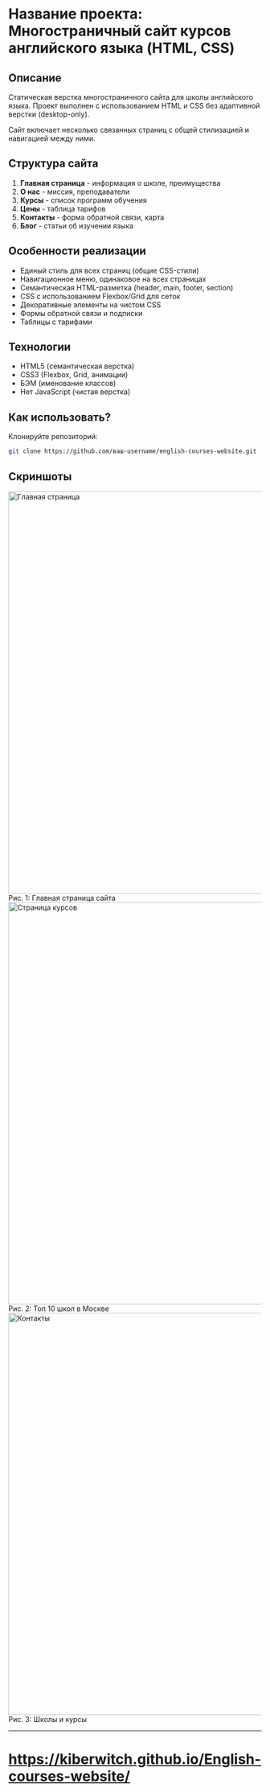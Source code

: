 # Название проекта: Многостраничный сайт курсов английского языка (HTML, CSS)

## Описание
Статическая верстка многостраничного сайта для школы английского языка. Проект выполнен с использованием HTML и CSS без адаптивной верстки (desktop-only). 

Сайт включает несколько связанных страниц с общей стилизацией и навигацией между ними.

## Структура сайта
1. **Главная страница** - информация о школе, преимущества
2. **О нас** - миссия, преподаватели
3. **Курсы** - список программ обучения
4. **Цены** - таблица тарифов
5. **Контакты** - форма обратной связи, карта
6. **Блог** - статьи об изучении языка

## Особенности реализации
- Единый стиль для всех страниц (общие CSS-стили)
- Навигационное меню, одинаковое на всех страницах
- Семантическая HTML-разметка (header, main, footer, section)
- CSS с использованием Flexbox/Grid для сеток
- Декоративные элементы на чистом CSS
- Формы обратной связи и подписки
- Таблицы с тарифами

## Технологии
- HTML5 (семантическая верстка)
- CSS3 (Flexbox, Grid, анимации)
- БЭМ (именование классов)
- Нет JavaScript (чистая верстка)

## Как использовать?
 Клонируйте репозиторий:
```bash
git clone https://github.com/ваш-username/english-courses-website.git
```

## Скриншоты

<img src="https://i.postimg.cc/CMbTP18S/1.png" alt="Главная страница" width="800"/>
Рис. 1: Главная страница сайта

<img src="https://i.postimg.cc/J4mw9L3J/2.png" alt="Страница курсов" width="800"/>
Рис. 2: Топ 10 школ в Москве

<img src="https://i.postimg.cc/KvNXbHQW/3.png" alt="Контакты" width="800"/>
Рис. 3: Школы и курсы

---
# https://kiberwitch.github.io/English-courses-website/ 
